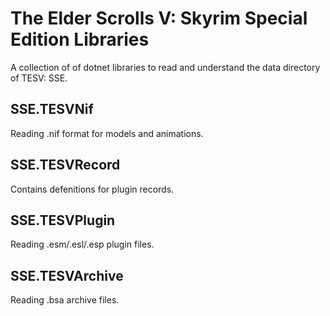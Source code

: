 # The Elder Scrolls V: Skyrim Special Edition Libraries

A collection of of dotnet libraries to read and understand the data directory of TESV: SSE.

## SSE.TESVNif
Reading .nif format for models and animations.

## SSE.TESVRecord
Contains defenitions for plugin records.

## SSE.TESVPlugin
Reading .esm/.esl/.esp plugin files.

## SSE.TESVArchive
Reading .bsa archive files.
